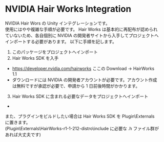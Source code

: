 # NVIDIA Hair Works Integration

NVIDIA Hair Wors の Unity インテグレーションです。  
使用にはやや複雑な手順が必要です。
Hair Works は基本的に再配布が認められていないため、各自個別に NVIDIA の開発者サイトから入手してプロジェクトへインポートする必要があります。
以下に手順を記します。  

1.  このパッケージをプロジェクトへインポート
2.  Hair Works SDK を入手
  * https://developer.nvidia.com/hairworks ここの Download -> HairWorks 1.1
  * ダウンロードには NVIDIA の開発者アカウントが必要です。アカウント作成は無料ですが承認が必要で、申請から 1 日前後時間がかかります。
3.  Hair Works SDK に含まれる必要なデータをプロジェクトへインポート
  * 

また、プラグインをビルドしたい場合は Hair Works SDK を Plugin\Externals に置きます。  
(Plugin\Externals\HairWorks-r1-1-212-distro\include に必要な .h ファイル群があれば大丈夫です)
